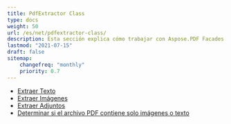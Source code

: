 ```yaml
---
title: PdfExtractor Class
type: docs
weight: 50
url: /es/net/pdfextractor-class/
description: Esta sección explica cómo trabajar con Aspose.PDF Facades usando la clase PdfExtractor.
lastmod: "2021-07-15"
draft: false
sitemap:
    changefreq: "monthly"
    priority: 0.7
---
```


- [Extraer Texto](/pdf/es/net/extract-text/)
- [Extraer Imágenes](/pdf/es/net/extract-images/)
- [Extraer Adjuntos](/pdf/es/net/extract-attachments/)
- [Determinar si el archivo PDF contiene solo imágenes o texto](/pdf/es/net/find-whether-pdf-file-contains-images-or-text-only/)